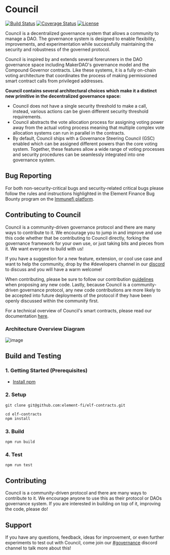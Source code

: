 # Council

[![Build Status](https://github.com/element-fi/council/workflows/Tests/badge.svg)](https://github.com/element-fi/council/actions)
[![Coverage Status](https://coveralls.io/repos/github/element-fi/council/badge.svg?branch=main&t=ry86JL)](https://coveralls.io/github/element-fi/council?branch=main)
[![License](https://img.shields.io/badge/License-Apache%202.0-blue.svg)](https://github.com/element-fi/council/blob/master/LICENSE)
  
Council is a decentralized governance system that allows a community to manage a DAO. The governance system is designed to enable flexibility, improvements, and experimentation while successfully maintaining the security and robustness of the governed protocol.

Council is inspired by and extends several forerunners in the DAO governance space including MakerDAO's governance model and the Compound Governor contracts. Like these systems, it is a fully on-chain voting architecture that coordinates the process of making permissioned smart contract calls from privileged addresses. 

**Council contains several architectural choices which make it a distinct new primitive in the decentralized governance space:**
- Council does not have a single security threshold to make a call, instead, various actions can be given different security threshold requirements.
- Council abstracts the vote allocation process for assigning voting power away from the actual voting process meaning that multiple complex vote allocation systems can run in parallel in the contracts. 
- By default, Council ships with a Governance Steering Council (GSC) enabled which can be assigned different powers than the core voting system. 
Together, these features allow a wide range of voting processes and security procedures can be seamlessly integrated into one governance system.

## Bug Reporting

For both non-security-critical bugs and security-related critical bugs please follow the rules and instructions highlighted in the Element Finance Bug Bounty program on the [Immunefi platform](https://immunefi.com/bounty/elementfinance/).

## Contributing to Council

Council is a community-driven governance protocol and there are many ways to contribute to it. We encourage you to jump in and improve and use this code whether that be contributing to Council directly, forking the governance framework for your own use, or just taking bits and pieces from it. We want everyone to build with us!

If you have a suggestion for a new feature, extension, or cool use case and want to help the community, drop by the #developers channel in our [discord](https://discord.gg/srgcTGccGe) to discuss and you will have a warm welcome!

When contributing, please be sure to follow our contribution [guidelines](https://github.com/element-fi/elf-contracts/blob/master/CONTRIBUTING.md) when proposing any new code. Lastly, because Council is a community-driven governance protocol, any new code contributions are more likely to be accepted into future deployments of the protocol if they have been openly discussed within the community first.

For a technical overview of Council's smart contracts, please read our documentation [here](https://docs.element.fi/governance-council/council-protocol-smart-contracts).

### Architecture Overview Diagram
![image](https://user-images.githubusercontent.com/32653033/135169921-9a295182-88fc-4b53-b6c4-3d29cf41f71c.png)

## Build and Testing

### 1. Getting Started (Prerequisites)

- [Install npm](https://nodejs.org/en/download/)

### 2. Setup

```
git clone git@github.com:element-fi/elf-contracts.git
```

```
cd elf-contracts
npm install
```

### 3. Build

```
npm run build
```

### 4. Test

```
npm run test
```

## Contributing 
Council is a community-driven protocol and there are many ways to contribute to it. We encourage anyone to use this as their protocol or DAOs governance system. If you are interested in building on top of it, improving the code, please do! 

## Support 
If you have any questions, feedback, ideas for improvement, or even further experiments to test out with Council, come join our [#governance](https://discord.gg/z4EsSuaYCd) discord channel to talk more about this!
